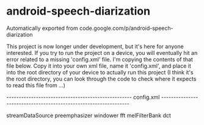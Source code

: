 # android-speech-diarization
Automatically exported from code.google.com/p/android-speech-diarization

This project is now longer under development, but it's here for anyone interested. If you try to run the project on 
a device, you will eventually hit an error related to a missing 'config.xml' file. I'm copying the contents of that file below.
Copy it into your own xml file, name it 'config.xml', and place it into the root directory of your device to actually run this
project (I think it's the root directory, you can look through the code to check where it expects to read this file from ...)

--------------------------------------------------- config.xml -----------------------------------------------------------------

<?xml version="1.0" encoding="UTF-8"?>
<config>
<property name="logLevel" value="WARNING"/>
<component name="mfcFrontEnd" type="edu.cmu.sphinx.frontend.FrontEnd">
<propertylist name="pipeline">
<item>streamDataSource</item>
<item>preemphasizer</item>
<item>windower</item>
<item>fft</item>
<item>melFilterBank</item>
<item>dct</item>

</propertylist>
</component>
<component name="streamDataSource"
type="edu.cmu.sphinx.frontend.util.StreamDataSource">
<property name="sampleRate" value="16000"/>
</component>
<component name="preemphasizer"
type="edu.cmu.sphinx.frontend.filter.Preemphasizer"/>
<component name="windower"
type="edu.cmu.sphinx.frontend.window.RaisedCosineWindower"/>
<component name="fft"
type="edu.cmu.sphinx.frontend.transform.DiscreteFourierTransform">
<property name="numberFftPoints" value="512"/>
</component>
<component name="melFilterBank"
type="edu.cmu.sphinx.frontend.frequencywarp.MelFrequencyFilterBank">
<property name="numberFilters" value="40"/>
<property name="minimumFrequency" value="130"/>
<property name="maximumFrequency" value="6800"/>
</component>
<component name="dct"
type="edu.cmu.sphinx.frontend.transform.DiscreteCosineTransform"/>
</config>
